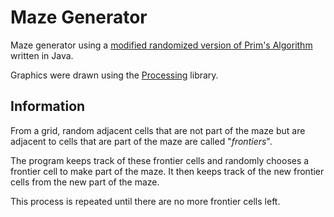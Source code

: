 # Maze Generator

Maze generator using a [modified randomized version of Prim's Algorithm](https://en.wikipedia.org/wiki/Maze_generation_algorithm#Randomized_Prim.27s_algorithm) written in Java.

Graphics were drawn using the [Processing](https://processing.org) library.

## Information
From a grid, random adjacent cells that are not part of the maze but are adjacent to cells that are part of the maze 
are called "*frontiers*". 

The program keeps track of these frontier cells and randomly chooses a frontier cell to make 
part of the maze. It then keeps track of the new frontier cells from the new part of the maze.

This process is repeated until there are no more frontier cells left.
